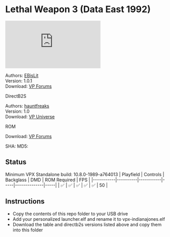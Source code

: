 # Lethal Weapon 3 (Data East 1992)

![Table Preview](https://www.vpforums.org/index.php?app=downloads&module=display&section=screenshot&record=77994&id=15140&full=1)

Authors: [EBisLit](https://www.vpforums.org/index.php?showuser=150578)  
Version: 1.0.1  
Download: [VP Forums](https://www.vpforums.org/index.php?app=downloads&showfile=15140)

DirectB2S

Authors: [hauntfreaks](https://vpuniverse.com/profile/5216-hauntfreaks/)  
Version: 1.0  
Download: [VP Universe](https://vpuniverse.com/files/file/12409-lethal-weapon-3-data-east-1992-b2s-full-dmd/)

ROM

Download: [VP Forums](https://www.vpforums.org/index.php?app=downloads&showfile=302)

SHA: 
MD5: 

## Status 

Minimum VPX Standalone build: 10.8.0-1989-a764013
| Playfield | Controls | Backglass | DMD | ROM Required | FPS | 
|-----------|----------|-----------|-----|--------------|-----|
| :white_check_mark: | :white_check_mark: | :white_check_mark: | :white_check_mark: | :white_check_mark: | 50 |

## Instructions

- Copy the contents of this repo folder to your USB drive
- Add your personalized launcher.elf and rename it to vpx-indianajones.elf
- Download the table and directb2s versions listed above and copy them into this folder